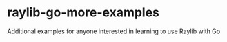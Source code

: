 # raylib-go-more-examples
Additional examples for anyone interested in learning to use Raylib with Go
